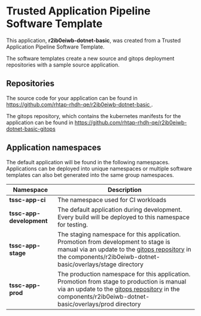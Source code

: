 # Trusted Application Pipeline Software Template

This application, **r2ib0eiwb-dotnet-basic**, was created from a Trusted Application Pipeline Software Template.

The software templates create a new source and gitops deployment repositories with a sample source application. 

## Repositories

The source code for your application can be found in [https://github.com/rhtap-rhdh-qe/r2ib0eiwb-dotnet-basic ](https://github.com/rhtap-rhdh-qe/r2ib0eiwb-dotnet-basic ).
 
The gitops repository, which contains the kubernetes manifests for the application can be found in 
[https://github.com/rhtap-rhdh-qe/r2ib0eiwb-dotnet-basic-gitops ](https://github.com/rhtap-rhdh-qe/r2ib0eiwb-dotnet-basic-gitops ) 

## Application namespaces 

The default application will be found in the following namespaces. Applications can be deployed into unique namespaces or multiple software templates can also bet generated into the same group namespaces.  

|  Namespace   |  Description   |  
| -------- | -------- |
| **tssc-app-ci** | The namespace used for CI workloads |
| **tssc-app-development** | The default application during development. Every build will be deployed to this namespace for testing. |
| **tssc-app-stage** | The staging namespace for this application. Promotion from development to stage is manual via an update to the [gitops repository](https://github.com/rhtap-rhdh-qe/r2ib0eiwb-dotnet-basic-gitops ) in the components/r2ib0eiwb-dotnet-basic/overlays/stage directory |
| **tssc-app-prod** | The production namespace for this application. Promotion from stage to production is manual via an update to the [gitops repository](https://github.com/rhtap-rhdh-qe/r2ib0eiwb-dotnet-basic-gitops ) in the components/r2ib0eiwb-dotnet-basic/overlays/prod directory |